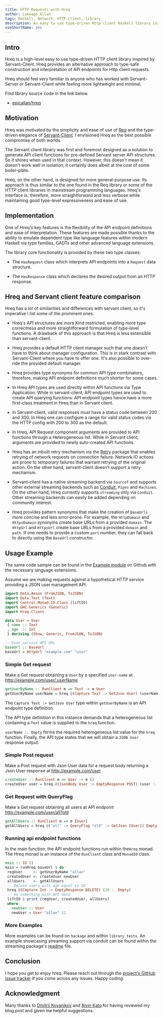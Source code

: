 ```yaml
---
title: HTTP Requests with Hreq
author: Lukwago Allan
tags: Haskell, Network, HTTP-Client, library
description: An easy to use type-driven Http client Haskell library inspired by Servant-Client.
useShortName: yes
---
```


## Intro

Hreq is a high-level easy to use type-driven HTTP client library inspired by Servant-Client. Hreq provides an alternative approach to type-safe construction and interpretation of API endpoints for Http client requests.

Hreq should feel very familiar to anyone who has worked with Servant-Server or Servant-Client while feeling more lightweight and minimal.

Find library source code in the link below.

* [epicallan/hreq](@github)

## Motivation

Hreq was motivated by the simplicity and ease of use of [Req](https://github.com/mrkkrp/req) and the type-driven elegance of [Servant-Client](https://github.com/haskell-servant/servant/tree/master/servant-client). I envisioned Hreq as the best possible compromise of both worlds.

The Servant client library was first and foremost designed as a solution to generate API client functions for pre-defined Servant server API structures. So it shines when used in that context. However, this doesn't mean it doesn't work well in isolation; it certainly does albeit at the cost of some boiler-plate.

Hreq, on the other hand, is designed for more general-purpose use. Its approach is thus similar to the one found in the Req library or some of the HTTP client libraries in mainstream programming languages. Hreq's interface is, therefore, more straightforward and less verbose while maintaining good type-level expressiveness and ease of use.

## Implementation

One of Hreq's key features is the flexibility of the API endpoint definitions and ease of interpretation. These features are made possible thanks to the ability to emulate dependent type like language features within modern Haskell via type families, GADTs and other advanced language extensions.

The library core functionality is provided by these two type classes:

- The `HasRequest` class which interprets API endpoints into a `Request` data structure.

- The `HasResponse` class which declares the desired output from an HTTP response.

## Hreq and Servant client feature comparison

Hreq has a lot of similarities and differences with servant client, so it's imperative I list some of the prominent ones.

- Hreq's API structures are more Kind restricted, enabling more type correctness and more straightforward formulation of type-level functions. A drawback of this approach is that Hreq is less extensible than servant-client.

- Hreq provides a default HTTP client manager such that one doesn't have to think about manager configuration. This is in stark contrast with Servant-Client where you have to offer one. It's also possible to over-ride the provided default manager.

- Hreq provides type synonyms for common API type combinators, therefore, making API endpoint definitions much shorter for some cases.

- In Hreq API types are used directly within API functions via Type Application. While in servant-client, API endpoint types are used to create API querying functions. API endpoint types hence have a more first-class treatment in Hreq than in Servant client.

- In Servant-client, valid responses must have a status code between 200 and 300. In Hreq one can configure a range for valid status codes via the HTTP config with 200 to 300 as the default.

- In Hreq, API Request component arguments are provided to API functions through a Heterogeneous list. While in Servant client, arguments are provided to newly auto-created API functions.

- Hreq has an inbuilt retry mechanism via the [Retry](https://hackage.haskell.org/package/retry-0.8.0.0/docs/Control-Retry.html) package that enables retrying of network requests on connection failure. Network IO actions are prone to temporary failures that warrant retrying of the original action. On the other hand, servant-client doesn't support a retry mechanism.

- Servant-client has a native streaming backend via `SourceT` and supports other external streaming backends such as [Conduit](https://github.com/snoyberg/conduit), `Pipes` and `Machines`. On the other hand, Hreq currently supports `streaming` only via `Conduit`. Other streaming backends can easily be added depending on community interest.

- Hreq provides pattern synonyms that make the creation of `BaseUrls` more concise and less error-prone. For example, the `HttpDomain` and `HttpsDomain` synonyms create base URLs from a provided `domain`. The `HttpUrl` and `HttpsUrl` create base URLs from a provided `domain` and `path`. If one needs to provide a custom `port` number, they can fall back to directly using the `BaseUrl` constructor.

## Usage Example

The same code sample can be found in the [Example module](https://github.com/epicallan/hreq/blob/master/example/Main.hs) on Github with the necessary language extensions.

Assume we are making requests against a hypothetical HTTP service providing a JSON user management API.

```haskell
import Data.Aeson (FromJSON, ToJSON)
import Data.Text (Text)
import Control.Monad.IO.Class (liftIO)
import GHC.Generics (Generic)
import Hreq.Client

data User = User
 { name :: Text
 , age  :: Int
 } deriving (Show, Generic, FromJSON, ToJSON)

-- User service API URL
baseUrl :: BaseUrl
baseUrl = HttpUrl "example.com" "user"
```

### Simple Get request

Make a Get request obtaining a `User` by a specified `user-name` at <http://example.com/user/:userName>

```haskell
getUserByName :: RunClient m => Text -> m User
getUserByName userName = hreq @(Capture Text :> GetJson User) (userName :. Empty)
```

The `Capture Text :> GetJson User` type within `getUserByName` is an API endpoint type definition.

The API type definition in this instance demands that a heterogeneous list containing a `Text` value is supplied to the `hreq` function.

`userName :. Empty` forms the required heterogeneous list value for the `hreq` function. Finally, the API type states that we will obtain a `JSON User` response output.

### Simple Post request

Make a Post request with Json User data for a request body returning a Json User response at <http://example.com/user>

```haskell
createUser :: RunClient m => User -> m ()
createUser user = hreq @(JsonBody User :> EmptyResponse POST) (user :. Empty)
```

### Get Request with QueryFlag

Make a Get request obtaining all users at API endpoint <http://example.com/user/all?old>

```haskell
getAllUsers :: RunClient m => m [User]
getAllUsers = hreq @("all" :> QueryFlag "old" :> GetJson [User]) Empty
```

### Running api endpoint functions

In the main function; the API endpoint functions run within the`Hreq` monad.
The Hreq monad is an instance of the `RunClient` class and `MonadIO` class.

```haskell
main :: IO ()
main = runHreq baseUrl $ do
 reqUser     <- getUserByName "allan"
 createdUser <- createUser newUser
 allUsers    <- getAllUsers
 -- Delete users with age equal to 20
 hreq @(Capture Int :> EmptyResponse DELETE) (20 :. Empty)
 -- do something with API data
 liftIO $ print (reqUser, createdUser, allUsers)
 where
   newUser :: User
   newUser = User "allan" 12
```

### More Examples

More examples can be found on `hackage` and within `library tests`.
An example showcasing streaming support via conduit can be found within the streaming package's [readme](https://github.com/epicallan/hreq/blob/master/hreq-conduit/README.md) file.

## Conclusion

I hope you get to enjoy hreq. Please reach out through the [project's GitHub issue tracker](https://github.com/epicallan/hreq) if you come across any issues. Happy coding.

## Acknowledgment

Many thanks to [Dmitrii Kovanikov](https://kodimensional.dev/) and [Alvin Kato](https://twitter.com/alvinkatojr) for having reviewed my blog post and given me helpful suggestions.
